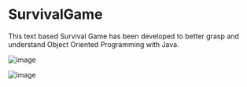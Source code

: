 # SurvivalGame
This text based Survival Game has been developed to better grasp and understand Object Oriented Programming with Java. 

![image](https://user-images.githubusercontent.com/57245919/132229305-9aca25b2-5282-42ba-bdc4-24717bff9cd1.png)


![image](https://user-images.githubusercontent.com/57245919/132229666-d472e120-866a-4b1a-b5ff-4404e976ceaf.png)




